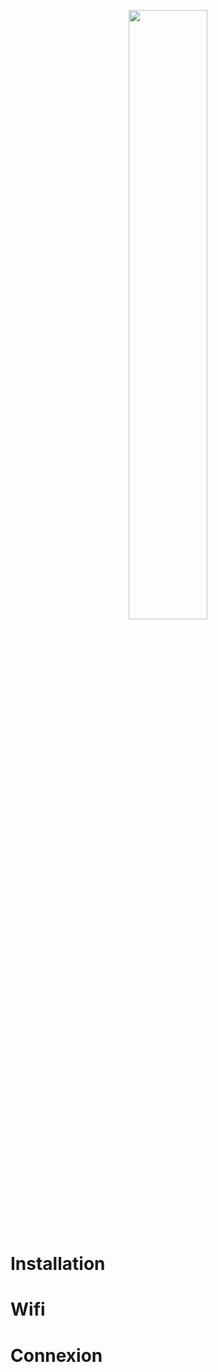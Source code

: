 <p align="center">
<img src="https://design.home-assistant.io/images/brand/logo.png" style="width:50%" >
</p>

# Installation


# Wifi

# Connexion

